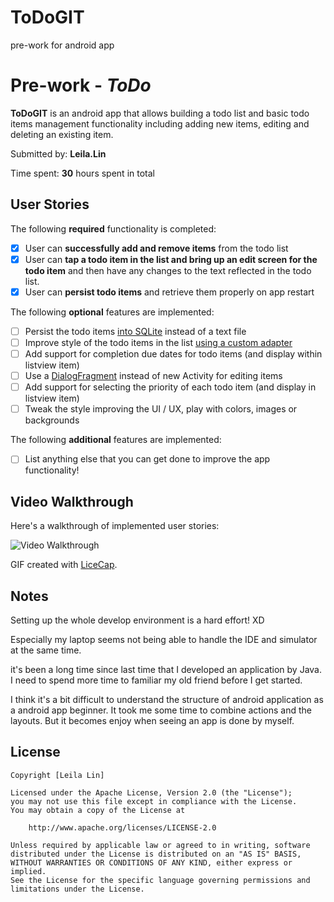 # ToDoGIT
pre-work for android app
# Pre-work - *ToDo*

**ToDoGIT** is an android app that allows building a todo list and basic todo items management functionality including adding new items, editing and deleting an existing item.

Submitted by: **Leila.Lin**

Time spent: **30** hours spent in total

## User Stories

The following **required** functionality is completed:

* [x] User can **successfully add and remove items** from the todo list
* [x] User can **tap a todo item in the list and bring up an edit screen for the todo item** and then have any changes to the text reflected in the todo list.
* [x] User can **persist todo items** and retrieve them properly on app restart

The following **optional** features are implemented:

* [ ] Persist the todo items [into SQLite](http://guides.codepath.com/android/Persisting-Data-to-the-Device#sqlite) instead of a text file
* [ ] Improve style of the todo items in the list [using a custom adapter](http://guides.codepath.com/android/Using-an-ArrayAdapter-with-ListView)
* [ ] Add support for completion due dates for todo items (and display within listview item)
* [ ] Use a [DialogFragment](http://guides.codepath.com/android/Using-DialogFragment) instead of new Activity for editing items
* [ ] Add support for selecting the priority of each todo item (and display in listview item)
* [ ] Tweak the style improving the UI / UX, play with colors, images or backgrounds

The following **additional** features are implemented:

* [ ] List anything else that you can get done to improve the app functionality!

## Video Walkthrough 

Here's a walkthrough of implemented user stories:

<img src='http://i.imgur.com/DsJGN30.gif' title='Video Walkthrough' width='' alt='Video Walkthrough' />

GIF created with [LiceCap](http://www.cockos.com/licecap/).

## Notes
Setting up the whole develop environment is a hard effort! XD

Especially my laptop seems not being able to handle the IDE and simulator at the same time.

it's been a long time since last time that I developed an application by Java.
I need to spend more time to familiar my old friend before I get started.

I think it's a bit difficult to understand the structure of android application as a android app beginner.
It took me some time to combine actions and the layouts.
But it becomes enjoy when seeing an app is done by myself.


## License

    Copyright [Leila Lin]

    Licensed under the Apache License, Version 2.0 (the "License");
    you may not use this file except in compliance with the License.
    You may obtain a copy of the License at

        http://www.apache.org/licenses/LICENSE-2.0

    Unless required by applicable law or agreed to in writing, software
    distributed under the License is distributed on an "AS IS" BASIS,
    WITHOUT WARRANTIES OR CONDITIONS OF ANY KIND, either express or implied.
    See the License for the specific language governing permissions and
    limitations under the License.
